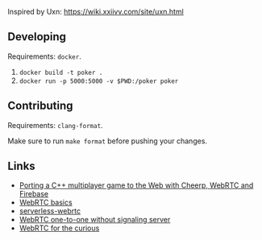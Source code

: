 Inspired by Uxn: https://wiki.xxiivv.com/site/uxn.html

## Developing

Requirements: `docker`.

1. `docker build -t poker .`
2. `docker run -p 5000:5000 -v $PWD:/poker poker`

## Contributing

Requirements: `clang-format`.

Make sure to run `make format` before pushing your changes.

## Links

- [Porting a C++ multiplayer game to the Web with Cheerp, WebRTC and Firebase](https://medium.com/leaningtech/porting-a-c-multiplayer-game-to-the-web-with-cheerp-webrtc-and-firebase-29fbbc62c5ca)
- [WebRTC basics](https://www.html5rocks.com/en/tutorials/webrtc/basics/)
- [serverless-webrtc](https://github.com/cjb/serverless-webrtc)
- [WebRTC one-to-one without signaling server](https://mac-blog.org.ua/webrtc-one-to-one-without-signaling-server/)
- [WebRTC for the curious](https://webrtcforthecurious.com/)